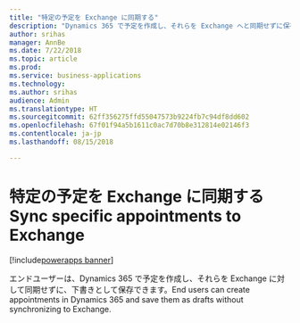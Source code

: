 ```yaml
---
title: "特定の予定を Exchange に同期する"
description: "Dynamics 365 で予定を作成し、それらを Exchange へと同期せずに保存する"
author: srihas
manager: AnnBe
ms.date: 7/22/2018
ms.topic: article
ms.prod: 
ms.service: business-applications
ms.technology: 
ms.author: srihas
audience: Admin
ms.translationtype: HT
ms.sourcegitcommit: 62ff356275ffd55047573b9224fb7c94df8dd602
ms.openlocfilehash: 67f01f94a5b1611c0ac7d70b8e312814e02146f3
ms.contentlocale: ja-jp
ms.lasthandoff: 08/15/2018

---
```

# <a name="sync-specific-appointments-to-exchange"></a><span data-ttu-id="13a79-103">特定の予定を Exchange に同期する</span><span class="sxs-lookup"><span data-stu-id="13a79-103">Sync specific appointments to Exchange</span></span>

[!include[powerapps banner](../includes/powerapps.md)]




<span data-ttu-id="13a79-104">エンドユーザーは、Dynamics 365 で予定を作成し、それらを Exchange に対して同期せずに、下書きとして保存できます。</span><span class="sxs-lookup"><span data-stu-id="13a79-104">End users can create appointments in Dynamics 365 and save them as drafts without synchronizing to Exchange.</span></span>

